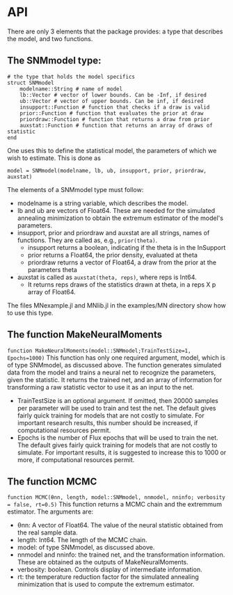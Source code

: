 # API

There are only 3 elements that the package provides: a type that describes the model, and
two functions.

## The SNMmodel type:
```
# the type that holds the model specifics
struct SNMmodel
    modelname::String # name of model
    lb::Vector # vector of lower bounds. Can be -Inf, if desired
    ub::Vector # vector of upper bounds. Can be inf, if desired
    insupport::Function # function that checks if a draw is valid
    prior::Function # function that evaluates the prior at draw
    priordraw::Function # function that returns a draw from prior
    auxstat::Function # function that returns an array of draws of statistic
end
```
One uses this to define the statistical model, the parameters of which we wish to
estimate. This is done as
```
model = SNMmodel(modelname, lb, ub, insupport, prior, priordraw, auxstat)
```

The elements of a SNMmodel type must follow:
* modelname is a string variable, which describes the model.
* lb and ub are vectors of Float64. These are needed for the simulated annealing
minimization to obtain the extremum estimator of the model's parameters.
* insupport, prior and priordraw and auxstat are all strings, names of functions. They are called as, e.g., ```prior(theta)```. 
  * insupport returns a boolean, indicating if the theta is in the InSupport
  * prior returns a Float64, the prior density, evaluated at theta
  * priordraw returns a vector of Float64, a draw from the prior at the parameters theta
* auxstat is called as ```auxstat(theta, reps)```, where reps is Int64.
  * It returns reps draws of the statistics drawn at theta, in a reps X p array of Float64.

The files MNexample.jl and MNlib.jl in the examples/MN directory show how to use this type.

## The function MakeNeuralMoments
```function MakeNeuralMoments(model::SNMmodel;TrainTestSize=1, Epochs=1000)```
This function has only one required argument, model, which is of type SNMmodel, as
discussed above. The function generates simulated data from the model and trains a neural
net to recognize the parameters, given the statistic. It returns the trained net, and an
array of information for transforming a raw statistic vector to use it as an input to the
net.
  * TrainTestSize is an optional argument. If omitted, then 20000 samples per parameter
  will be used to train and test the net. The default gives fairly quick training for
  models that are not costly to simulate. For important research results, this number should
  be increased, if computational resources permit.
  * Epochs is the number of Flux epochs that will be used to train the net. The default
  gives fairly quick training for models that are not costly to simulate. For important
  results, it is suggested to increase this to 1000 or more, if computational resources
  permit.

## The function MCMC
```function MCMC(θnn, length, model::SNMmodel, nnmodel, nninfo; verbosity = false, rt=0.5)```
This function returns a MCMC chain and the extremmum estimator. The arguments are:
  * θnn: A vector of Float64. The value of the neural statistic obtained from the real sample data. 
  * length: Int64. The length of the MCMC chain.
  * model: of type SNMmodel, as discussed above.
  * nnmodel and nninfo: the trained net, and the transformation information. These are obtained as the outputs of MakeNeuralMoments.
  * verbosity: boolean. Controls display of intermediate information.
  * rt: the temperature reduction factor for the simulated annealing minimization that is used to compute
  the extremum estimator.
 


